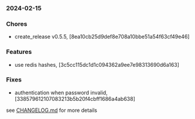### 2024-02-15

### Chores
+ create_release v0.5.5, [8ea10cb25d9def8e708a10bbe51a54f63cf49e46]

### Features
+ use redis hashes, [3c5cc115dc1d1c094362a9ee7e98313690d6a163]

### Fixes
+ authentication when password invalid, [338579612107083213b5b20f4cbff1686a4ab638]

see <a href='https://github.com/mrjackwills/mealpedant_api/blob/main/CHANGELOG.md'>CHANGELOG.md</a> for more details

